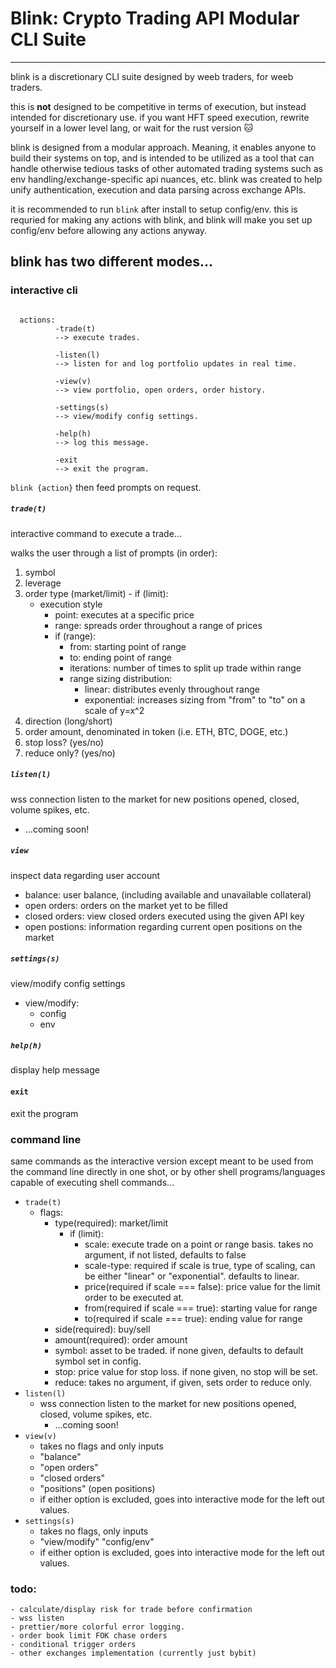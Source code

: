 # Blink: Crypto Trading API Modular CLI Suite

---

blink is a discretionary CLI suite designed by weeb traders, for weeb traders.

this is **not** designed to be competitive in terms of execution, but instead intended for discretionary use. if you want HFT speed execution, rewrite yourself in a lower level lang, or wait for the rust version 🐱

blink is designed from a modular approach. Meaning, it enables anyone to
build their systems on top, and is intended to be utilized as a tool that can handle otherwise tedious tasks of other automated trading systems such as env handling/exchange-specific api nuances, etc. blink was created to help unify authentication, execution and data parsing across exchange APIs.

it is recommended to run `blink` after install to setup config/env. this is requried for making any actions with blink, and blink will make you set up config/env before allowing any actions anyway.

blink has two different modes...
-----------------------------
### interactive cli
```

  actions:
          -trade(t)
          --> execute trades.

          -listen(l)
          --> listen for and log portfolio updates in real time.

          -view(v)
          --> view portfolio, open orders, order history.

          -settings(s)
          --> view/modify config settings.

          -help(h)
          --> log this message.

          -exit
          --> exit the program.

```

`blink {action}` then feed prompts on request.
##### `trade(t)`
interactive command to execute a trade...

walks the user through a list of prompts (in order):
  1. symbol
  2. leverage
  3. order type (market/limit)
    - if (limit):
       - execution style
         - point: executes at a specific price
         - range: spreads order throughout a range of prices
         - if (range):
           - from: starting point of range
           - to: ending point of range
           - iterations: number of times to split up trade within range
           - range sizing distribution:
             - linear: distributes evenly throughout range
             - exponential: increases sizing from "from" to "to" on a scale of y=x^2
  5. direction (long/short)
  6. order amount, denominated in token (i.e. ETH, BTC, DOGE, etc.)
  7. stop loss? (yes/no)
  8. reduce only? (yes/no)
        
##### `listen(l)`
wss connection listen to the market for new positions opened, closed, volume spikes, etc.
  - ...coming soon!

##### `view`

inspect data regarding user account
- balance: user balance, (including available and unavailable collateral)
- open orders: orders on the market yet to be filled
- closed orders: view closed orders executed using the given API key
- open postions: information regarding current open positions on the market

##### `settings(s)`

view/modify config settings
  - view/modify:
      - config
      - env

##### `help(h)`
  display help message

#### `exit`
  exit the program
  
### command line

same commands as the interactive version except meant to be used from the command line directly in one shot, or by other shell programs/languages capable of executing shell commands...

- `trade(t)`
  - flags:
    - type(required): market/limit
      - if (limit):
        - scale: execute trade on a point or range basis. takes no argument, if not listed, defaults to false
        - scale-type: required if scale is true, type of scaling, can be either "linear" or "exponential". defaults to linear.
        - price(required if scale === false): price value for the limit order to be executed at.
        - from(required if scale === true): starting value for range
        - to(required if scale === true): ending value for range
    - side(required): buy/sell
    - amount(required): order amount
    - symbol: asset to be traded. if none given, defaults to default symbol set in config.
    - stop: price value for stop loss. if none given, no stop will be set.
    - reduce: takes no argument, if given, sets order to reduce only.
- `listen(l)`
  - wss connection listen to the market for new positions opened, closed, volume spikes, etc.
    - ...coming soon!
- `view(v)`
  - takes no flags and only inputs
  - "balance"
  - "open orders"
  - "closed orders"
  - "positions" (open positions)
  - if either option is excluded, goes into interactive mode for the left out values.
- `settings(s)`
  - takes no flags, only inputs
  - "view/modify" "config/env"
  - if either option is excluded, goes into interactive mode for the left out values.

### todo:

    - calculate/display risk for trade before confirmation
    - wss listen
    - prettier/more colorful error logging.
    - order book limit FOK chase orders
    - conditional trigger orders
    - other exchanges implementation (currently just bybit)
